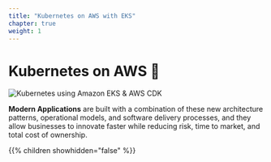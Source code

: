 ```yaml
---
title: "Kubernetes on AWS with EKS"
chapter: true
weight: 1
---
```


# Kubernetes on AWS 🚀

![Kubernetes using Amazon EKS & AWS CDK](/images/EKS-K8s-on-AWS.png?width=50pc)

**Modern Applications** are built with a combination of these new architecture patterns, operational models, and software delivery processes, and they allow businesses to innovate faster while reducing risk, time to market, and total cost of ownership.

{{% children showhidden="false" %}}